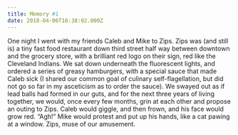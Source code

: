 ```yaml
---
title: Memory #1
date: 2018-04-06T16:38:02.000Z
---
```

One night I went with my friends Caleb and Mike to Zips. Zips was (and still is) a tiny fast food restaurant down third street half way between downtown and the grocery store, with a brilliant red logo on their sign, red like the Cleveland Indians. We sat down underneath the fluorescent lights, and ordered a series of greasy hamburgers, with a special sauce that made Caleb sick (I shared our common goal of culinary self-flagellation, but did not go so far in my asceticism as to order the sauce). We swayed out as if lead balls had formed in our guts, and for the next three years of living together, we would, once every few months, grin at each other and propose an outing to Zips. Caleb would giggle, and then frown, and his face would grow red. “Agh!” Mike would protest and put up his hands, like a cat pawing at a window. Zips, muse of our amusement.